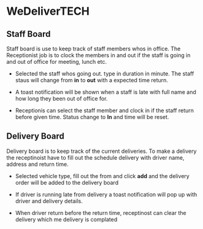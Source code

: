 # WeDeliverTECH


## Staff Board

Staff board is use to keep track of staff members whos in office. The Receptionist job is to clock the members in and out if the staff is going in and out of office for meeting, lunch etc. 

- Selected the staff whos going out. type in duration in minute. The staff staus will change from **in** to **out** with a expected time return.

- A toast notification will be shown when a staff is late with full name and how long they been out of office for.

- Receptionis can select the staff member and clock in if the staff return before given time. Status change to **In** and time will be reset.



## Delivery Board

Delivery board is to keep track of the current deliveries. To make a delivery the receptinoist have to fill out the schedule delivery with driver name, address and return time. 

- Selected vehicle type, fill out the from and click **add** and the delivery order will be added to the delivery board

- If driver is running late from delivery a toast notification will pop up with driver and delivery details.

- When driver return before the return time, receptinost can clear the delivery which me delivery is complated
